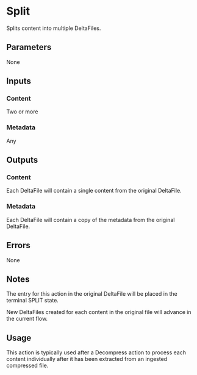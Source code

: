 # Split
Splits content into multiple DeltaFiles.

## Parameters
None

## Inputs
### Content
Two or more

### Metadata
Any

## Outputs
### Content
Each DeltaFile will contain a single content from the original DeltaFile.

### Metadata
Each DeltaFile will contain a copy of the metadata from the original DeltaFile.

## Errors
None

## Notes
The entry for this action in the original DeltaFile will be placed in the terminal SPLIT state.

New DeltaFiles created for each content in the original file will advance in the current flow.

## Usage
This action is typically used after a Decompress action to process each content individually after it has been extracted
from an ingested compressed file.
